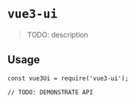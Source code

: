 # `vue3-ui`

> TODO: description

## Usage

```
const vue3Ui = require('vue3-ui');

// TODO: DEMONSTRATE API
```
